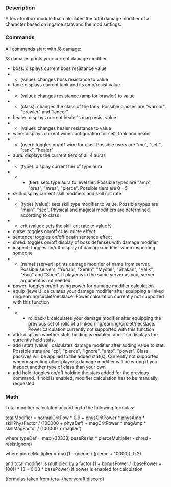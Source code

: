 ### Description
A tera-toolbox module that calculates the total damage modifier of a character based on ingame stats and the mod settings.

### Commands
All commands start with /8 damage:

/8 damage: prints your current damage modifier
- boss: displays current boss resistance value
- - (value): changes boss resistance to value
- tank: displays current tank and its amp/resist value
- - (value): changes resistance (amp for brawler) to value
- - (class): changes the class of the tank. Possible classes are "warrior", "brawler" and "lancer"
- healer: displays current healer's mag resist value
- - (value): changes healer resistance to value
- wine: displays current wine configuration for self, tank and healer
- - (user): toggles on/off wine for user. Possible users are "me", "self", "tank", "healer"
- aura: displays the current tiers of all 4 auras
- - (type): display current tier of type aura
- - - (tier): sets type aura to level tier. Possible types are "amp", "pres", "mres", "pierce". Possible tiers are 0 - 5
- skill: display current skill modifiers and skill crit rate
- - (type) (value): sets skill type modifier to value. Possible types are "main", "sec". Physical and magical modifiers are determined according to class
- - crit (value): sets the skill crit rate to value%
- curse: toggles on/off cruel curse effect
- sentence: toggles on/off death sentence effect
- shred: toggles on/off display of boss defenses with damage modifier
- inspect: toggles on/off display of damage modifier when inspecting someone
- - (name) (server): prints damage modifier of name from server. Possible servers: "Yurian", "Seren", "Mystel", "Shakan", "Velik", "Kaia" and "Shen". If player is in the same server as you, server argument is not needed
- power: toggles on/off using power for damage modifier calculation
- equip (jewel.): calculates your damage modifier after equipping a linked ring/earring/circlet/necklace. Power calculation currently not supported with this function
- - - rollback/1: calculates your damage modifier after equipping the previous set of rolls of a linked ring/earring/circlet/necklace. Power calculation currently not supported with this function
- add: displays whether stats holding is enabled, and if so displays the currently held stats.
- add (stat) (value): calculates damage modifier after adding value to stat. Possible stats are "cp", "pierce", "ignore", "amp", "power". Class passives will be applied to the added stat(s). Currently not supported when inspecting other players; damage modifier will be wrong if you inspect another type of class than your own
- add hold: toggles on/off holding the stats added for the previous command. If hold is enabled, modifier calculation has to be manually requested.

### Math

Total modifier calculated according to the following formulas:

totalModifier = normalCritPow * 0.9 + physCritPower * physAmp * skillPhysFactor / (100000 + physDef) + magCritPower * magAmp * skillMagFactor / (100000 + magDef)

where typeDef = max(-33333, baseResist * pierceMultiplier - shred - resistIgnore)

where pierceMultiplier = max(1 - (pierce / (pierce + 10000)), 0.2)

and total modifier is multipied by a factor (1 + bonusPower / (basePower + 100)) * (3 + 0.03 * basePower) if power is enabled for calculation

(formulas taken from tera -theorycraft discord)
